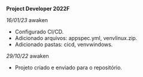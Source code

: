 **Project Developer 2022F**

<em>16/01/23</em> awaken
- Configurado CI/CD.
- Adicionado arquivos: appspec.yml, venvlinux.zip.
- Adicionado pastas: cicd, venvwindows.

<em>29/10/22</em> awaken
- Projeto criado e enviado para o repositório.